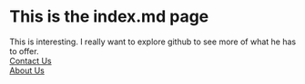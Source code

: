 # This is the index.md page
This is interesting. I really want to explore github to see more of what he has to offer.  
[Contact Us](contact.md)    
[About Us](about.md)
